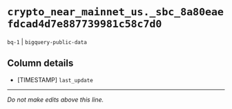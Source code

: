 # `crypto_near_mainnet_us._sbc_8a80eaefdcad4d7e887739981c58c7d0`
`bq-1` | `bigquery-public-data`

## Column details
* [TIMESTAMP] `last_update`

-------------------------------------------------------------------------------
*Do not make edits above this line.*
